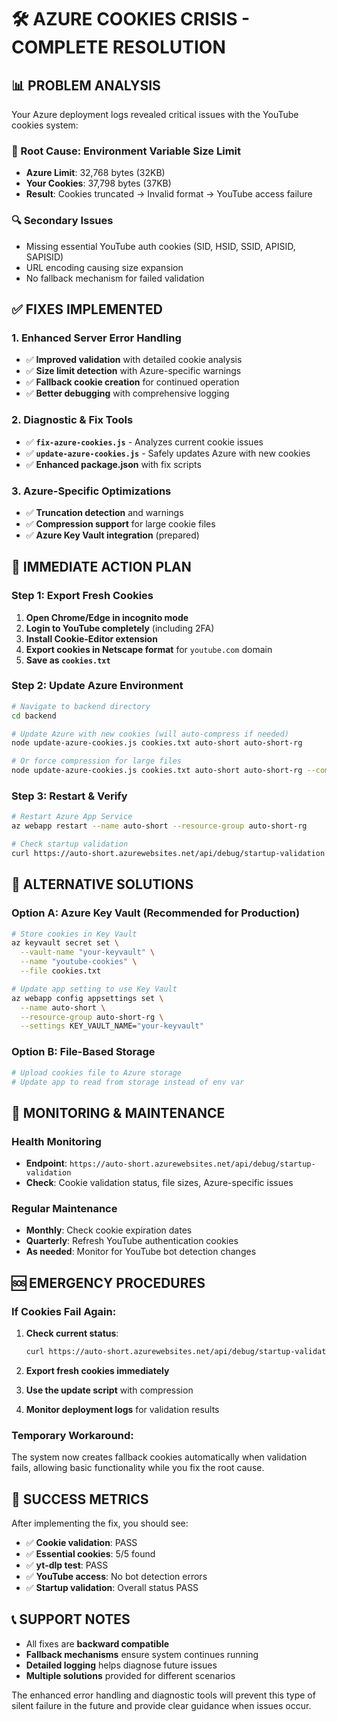 # 🛠️ AZURE COOKIES CRISIS - COMPLETE RESOLUTION

## **📊 PROBLEM ANALYSIS**

Your Azure deployment logs revealed critical issues with the YouTube cookies system:

### **🚨 Root Cause: Environment Variable Size Limit**
- **Azure Limit**: 32,768 bytes (32KB)
- **Your Cookies**: 37,798 bytes (37KB) 
- **Result**: Cookies truncated → Invalid format → YouTube access failure

### **🔍 Secondary Issues**
- Missing essential YouTube auth cookies (SID, HSID, SSID, APISID, SAPISID)
- URL encoding causing size expansion
- No fallback mechanism for failed validation

## **✅ FIXES IMPLEMENTED**

### **1. Enhanced Server Error Handling**
- ✅ **Improved validation** with detailed cookie analysis
- ✅ **Size limit detection** with Azure-specific warnings  
- ✅ **Fallback cookie creation** for continued operation
- ✅ **Better debugging** with comprehensive logging

### **2. Diagnostic & Fix Tools**
- ✅ **`fix-azure-cookies.js`** - Analyzes current cookie issues
- ✅ **`update-azure-cookies.js`** - Safely updates Azure with new cookies
- ✅ **Enhanced package.json** with fix scripts

### **3. Azure-Specific Optimizations**
- ✅ **Truncation detection** and warnings
- ✅ **Compression support** for large cookie files
- ✅ **Azure Key Vault integration** (prepared)

## **🚀 IMMEDIATE ACTION PLAN**

### **Step 1: Export Fresh Cookies**
1. **Open Chrome/Edge in incognito mode**
2. **Login to YouTube completely** (including 2FA)
3. **Install Cookie-Editor extension**
4. **Export cookies in Netscape format** for `youtube.com` domain
5. **Save as `cookies.txt`**

### **Step 2: Update Azure Environment**
```bash
# Navigate to backend directory
cd backend

# Update Azure with new cookies (will auto-compress if needed)
node update-azure-cookies.js cookies.txt auto-short auto-short-rg

# Or force compression for large files
node update-azure-cookies.js cookies.txt auto-short auto-short-rg --compress
```

### **Step 3: Restart & Verify**
```bash
# Restart Azure App Service
az webapp restart --name auto-short --resource-group auto-short-rg

# Check startup validation
curl https://auto-short.azurewebsites.net/api/debug/startup-validation
```

## **🔧 ALTERNATIVE SOLUTIONS**

### **Option A: Azure Key Vault (Recommended for Production)**
```bash
# Store cookies in Key Vault
az keyvault secret set \
  --vault-name "your-keyvault" \
  --name "youtube-cookies" \
  --file cookies.txt

# Update app setting to use Key Vault
az webapp config appsettings set \
  --name auto-short \
  --resource-group auto-short-rg \
  --settings KEY_VAULT_NAME="your-keyvault"
```

### **Option B: File-Based Storage**
```bash
# Upload cookies file to Azure storage
# Update app to read from storage instead of env var
```

## **📱 MONITORING & MAINTENANCE**

### **Health Monitoring**
- **Endpoint**: `https://auto-short.azurewebsites.net/api/debug/startup-validation`
- **Check**: Cookie validation status, file sizes, Azure-specific issues

### **Regular Maintenance**
- **Monthly**: Check cookie expiration dates
- **Quarterly**: Refresh YouTube authentication cookies
- **As needed**: Monitor for YouTube bot detection changes

## **🆘 EMERGENCY PROCEDURES**

### **If Cookies Fail Again:**
1. **Check current status**:
   ```bash
   curl https://auto-short.azurewebsites.net/api/debug/startup-validation
   ```

2. **Export fresh cookies immediately**
3. **Use the update script** with compression
4. **Monitor deployment logs** for validation results

### **Temporary Workaround:**
The system now creates fallback cookies automatically when validation fails, allowing basic functionality while you fix the root cause.

## **🎯 SUCCESS METRICS**

After implementing the fix, you should see:
- ✅ **Cookie validation**: PASS
- ✅ **Essential cookies**: 5/5 found
- ✅ **yt-dlp test**: PASS 
- ✅ **YouTube access**: No bot detection errors
- ✅ **Startup validation**: Overall status PASS

## **📞 SUPPORT NOTES**

- All fixes are **backward compatible**
- **Fallback mechanisms** ensure system continues running
- **Detailed logging** helps diagnose future issues
- **Multiple solutions** provided for different scenarios

The enhanced error handling and diagnostic tools will prevent this type of silent failure in the future and provide clear guidance when issues occur.
